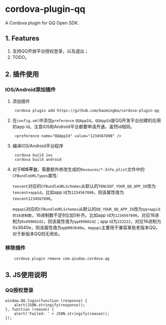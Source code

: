 # cordova-plugin-qq

A Cordova plugin for QQ Open SDK.

## 1. Features

1. 支持QQ开放平台授权登录，以及退出；
2. TODO。

## 2. 插件使用

### IOS/Android添加插件

1. 添加插件

        cordova plugin add https://github.com/baomingba/cordova-plugin-qq

2. 在`config.xml`中添加`preference` `QQAppId`。`QQAppId`是QQ开发平台创建的应用的app id。注意iOS和Android平台都要申请开通，虽然id相同。

        <preference name="QQAppId" value="1234567890" />

3. 编译iOS/Android平台程序

        cordova build ios
        cordova build android
        
4. 对于**IOS平台**，需要额外修改生成的`Resouces/*-Info.plist`文件中的`CFBundleURLTypes`属性:

    `tencent`对应的`CFBundleURLSchemes`从默认的`TENCENT_YOUR_QQ_APP_ID`改为`tencent+appid`。比如app id为`1234567890`，则该属性值为`tencent1234567890`。
    
    `mqqapi`对应的`CFBundleURLSchemes`从默认的`QQ_YOUR_QQ_APP_ID`改为`qq+appid的16进制数`，16进制数不足8位加0补齐。比如app id为`1234567890`，对应16进制为`0x499602d2`，则该属性值为`qq499602d2`；app id为`222222`，对应16进制为0x3640e，则该属性值为`qq0003640e`。`mqqapi`主要用于兼容某些老版本QQ，对于新版本QQ则无用处。

### 移除插件

        cordova plugin remove com.qiudao.cordova.qq


## 3. JS使用说明

### QQ授权登录

    window.QQ.login(function (response) {
        alert(JSON.stringify(response));
    }, function (reason) {
        alert('Failed: ' + JSON.stringify(reason));
    });
    
